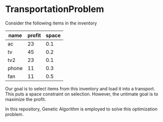 # TransportationProblem

Consider the following items in the inventory

| name| profit | space |
| --  | ------ | ----- |
| ac  |   23   |  0.1  |
| tv  |   45   |  0.2  |
| tv2 |   23   |  0.1  |
|phone|   11   |  0.3  |
| fan |   11   |  0.5  |

Our goal is to select items from this inventory and load it into a transport.
This puts a space constraint on selection. However, the untimate goal is to maximize the profit.

In this repository, Genetic Algorithm is employed to solve this optimization problem. 